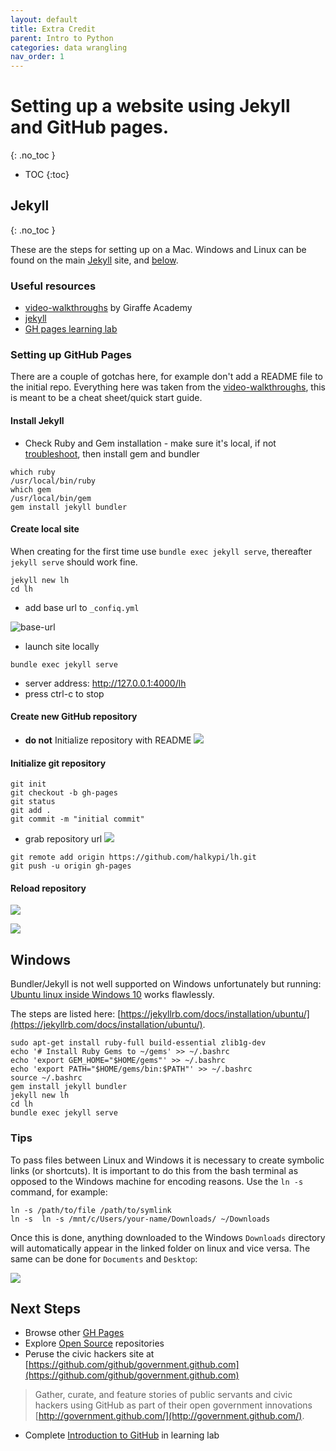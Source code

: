 ```yaml
---
layout: default
title: Extra Credit 
parent: Intro to Python
categories: data wrangling
nav_order: 1
---
```

# Setting up a website using Jekyll and GitHub pages. 
{: .no_toc }

* TOC
{:toc}
## Jekyll
{: .no_toc }

These are the steps for setting up on a Mac.  Windows and Linux can be found on the main [Jekyll](https://jekyllrb.com/docs/installation/) site, and [below](#windows).  

### Useful resources

*    [video-walkthroughs](https://jekyllrb.com/tutorials/video-walkthroughs/) by Giraffe Academy
*    [jekyll](https://github.com/jekyll/jekyll)
*    [GH pages learning lab](https://lab.github.com/githubtraining/github-pages)

### Setting up GitHub Pages

There are a couple of gotchas here, for example don't add a README file to the initial repo.  Everything here was taken from the [video-walkthroughs](https://jekyllrb.com/tutorials/video-walkthroughs/), this is meant to be a cheat sheet/quick start guide.

#### Install Jekyll

*    Check Ruby and Gem installation - make sure it's local, if not [troubleshoot](https://jekyllrb.com/docs/troubleshooting/), then install gem and bundler
```
which ruby
/usr/local/bin/ruby
which gem
/usr/local/bin/gem
gem install jekyll bundler
```

#### Create local site
When creating for the first time use `bundle exec jekyll serve`, thereafter `jekyll serve` should work fine.

```
jekyll new lh
cd lh
```

*    add base url to `_confiq.yml`

![base-url](/lh/assets/images/base-url.png?raw=true)

*   launch site locally
```
bundle exec jekyll serve
```
*    server address: http://127.0.0.1:4000/lh
*    press ctrl-c to stop

#### Create new GitHub repository

*    **do not** Initialize repository with README
![](/lh/assets/images/new-repository.png?raw=true)

#### Initialize git repository

```
git init
git checkout -b gh-pages
git status
git add .
git commit -m "initial commit"
```
*    grab repository url
![](/lh/assets/images/initial-commit.png?raw=true)

```
git remote add origin https://github.com/halkypi/lh.git
git push -u origin gh-pages
```
#### Reload repository

![](/lh/assets/images/initial-commit-reload.png?raw=true)

![](/lh/assets/images/published-at.png?raw=true)

## Windows
Bundler/Jekyll is not well supported on Windows unfortunately but running: [Ubuntu linux inside Windows 10](https://tutorials.ubuntu.com/tutorial/tutorial-ubuntu-on-windows#0) works flawlessly.

The steps are listed here:  [https://jekyllrb.com/docs/installation/ubuntu/](https://jekyllrb.com/docs/installation/ubuntu/).  

```
sudo apt-get install ruby-full build-essential zlib1g-dev
echo '# Install Ruby Gems to ~/gems' >> ~/.bashrc
echo 'export GEM_HOME="$HOME/gems"' >> ~/.bashrc
echo 'export PATH="$HOME/gems/bin:$PATH"' >> ~/.bashrc
source ~/.bashrc
gem install jekyll bundler
jekyll new lh
cd lh
bundle exec jekyll serve
```
### Tips

To pass files between Linux and Windows it is necessary to create symbolic links (or shortcuts).  It is important to do this from the bash terminal as opposed to the Windows machine for encoding reasons.  Use the `ln -s` command, for example:

```
ln -s /path/to/file /path/to/symlink
ln -s  ln -s /mnt/c/Users/your-name/Downloads/ ~/Downloads
```

Once this is done, anything downloaded to the Windows `Downloads` directory will automatically appear in the linked folder on linux and vice versa.  The same can be done for `Documents` and `Desktop`:

![](/lh/assets/images/sym-links.png?raw=true)

## Next Steps
*    Browse other [GH Pages](https://github.com/collections/github-pages-examples)
*    Explore [Open Source](https://github.com/explore) repositories
*    Peruse the civic hackers site at [https://github.com/github/government.github.com](https://github.com/github/government.github.com)

> Gather, curate, and feature stories of public servants and civic hackers using GitHub as part of their open government innovations [http://government.github.com/](http://government.github.com/).

*    Complete [Introduction to GitHub](https://lab.github.com/githubtraining/introduction-to-github) in learning lab

